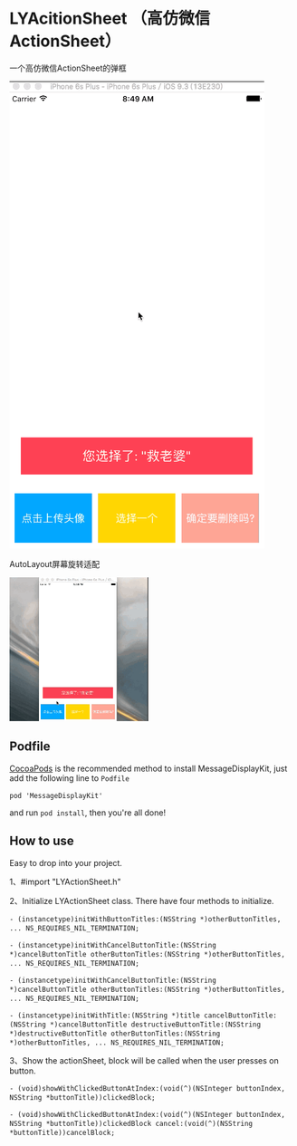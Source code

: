 # LYAcitionSheet （高仿微信ActionSheet）
一个高仿微信ActionSheet的弹框

![image](https://github.com/Joe-Liuyi/LYActionSheet/blob/master/Snapshots/snapshot1.gif)

AutoLayout屏幕旋转适配

![image](https://github.com/Joe-Liuyi/LYActionSheet/blob/master/Snapshots/snapshot2.gif)

## Podfile
[CocoaPods](http://cocoapods.org/) is the recommended method to install MessageDisplayKit, just add the following line to `Podfile`  

```
pod 'MessageDisplayKit'
```
and run `pod install`, then you're all done!


## How to use

Easy to drop into your project.   

1、#import "LYActionSheet.h"  

2、Initialize LYActionSheet class. There have four methods to initialize.

```
- (instancetype)initWithButtonTitles:(NSString *)otherButtonTitles, ... NS_REQUIRES_NIL_TERMINATION;
```

```
- (instancetype)initWithCancelButtonTitle:(NSString *)cancelButtonTitle otherButtonTitles:(NSString *)otherButtonTitles, ... NS_REQUIRES_NIL_TERMINATION;
```

```
- (instancetype)initWithCancelButtonTitle:(NSString *)cancelButtonTitle otherButtonTitles:(NSString *)otherButtonTitles, ... NS_REQUIRES_NIL_TERMINATION;
```

```
- (instancetype)initWithTitle:(NSString *)title cancelButtonTitle:(NSString *)cancelButtonTitle destructiveButtonTitle:(NSString *)destructiveButtonTitle otherButtonTitles:(NSString *)otherButtonTitles, ... NS_REQUIRES_NIL_TERMINATION;
```

3、Show the actionSheet, block will be called when the user presses on button.

```
- (void)showWithClickedButtonAtIndex:(void(^)(NSInteger buttonIndex, NSString *buttonTitle))clickedBlock;
```

```
- (void)showWithClickedButtonAtIndex:(void(^)(NSInteger buttonIndex, NSString *buttonTitle))clickedBlock cancel:(void(^)(NSString *buttonTitle))cancelBlock;
```